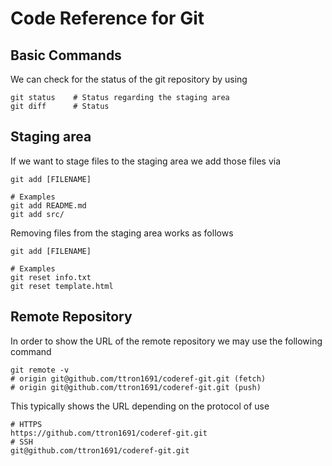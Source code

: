 # Code Reference for Git
## Basic Commands
We can check for the status of the git repository by using
```Shell
git status    # Status regarding the staging area
git diff      # Status  
```
## Staging area
If we want to stage files to the staging area we add those files via
```Shell
git add [FILENAME]

# Examples
git add README.md
git add src/
```
Removing files from the staging area works as follows
```Shell
git add [FILENAME]

# Examples
git reset info.txt
git reset template.html 
```
## Remote Repository
In order to show the URL of the remote repository we may use the following command
```Shell
git remote -v
# origin git@github.com/ttron1691/coderef-git.git (fetch)
# origin git@github.com/ttron1691/coderef-git.git (push)
```
This typically shows the URL depending on the protocol of use
```Shell
# HTTPS
https://github.com/ttron1691/coderef-git.git
# SSH
git@github.com/ttron1691/coderef-git.git
```
